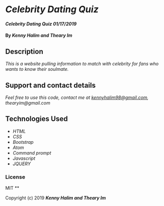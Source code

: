 # _Celebrity Dating Quiz_

#### _Celebrity Dating Quiz 01/17/2019_

#### By _**Kenny Halim and Theary Im**_

## Description

_This is a website pulling information to match with celebrity for fans who wants to know their soulmate._

## Support and contact details

_Feel free to use this code, contact me at kennyhalim98@gmail.com, thearyim@gmail.com_

## Technologies Used

* _HTML_
* _CSS_
* _Bootstrap_
* _Atom_
* _Command prompt_
* _Javascript_
* _JQUERY_

### License
MIT
**

Copyright (c) 2019 **_Kenny Halim and Theary Im_**
